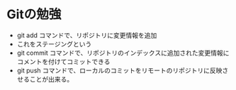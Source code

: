 # Gitの勉強
- git add コマンドで、リポジトリに変更情報を追加
 - これをステージングという
- git commit コマンドで、リポジトリのインデックスに追加された変更情報にコメントを付けてコミットできる
- git push コマンドで、ローカルのコミットをリモートのリポジトリに反映させることが出来る。
